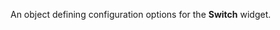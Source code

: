 <!--**
/*-------------------------------------------
    Auto-generated file. Do not modify.
-------------------------------------------

**-->

<!--shortDescription-->
An object defining configuration options for the **Switch** widget.
<!--/shortDescription-->

<!--fullDescription-->

<!--/fullDescription-->